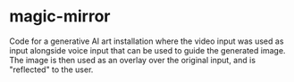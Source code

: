 # magic-mirror
Code for a generative AI art installation where the video input was used as input alongside voice input that can be used to guide the generated image. The image is then used as an overlay over the original input, and is "reflected" to the user.
